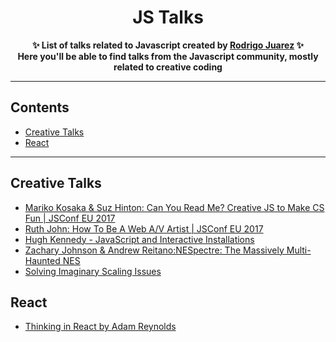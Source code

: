 <h1 align="center">
    JS Talks
</h1>
<p align="center">
	<b>✨ List of talks related to Javascript created by <a href="https://rodrigojuarez.xyz/">Rodrigo Juarez</a> ✨</b><br/>
	<b> Here you'll be able to find talks from the Javascript community, mostly related to creative coding</b>
</p>

---

## Contents

- [Creative Talks](#creative-talks)
- [React](#react)

---

## Creative Talks

- [Mariko Kosaka & Suz Hinton: Can You Read Me? Creative JS to Make CS Fun | JSConf EU 2017](https://www.youtube.com/watch?v=6qd2RZsRNUE&list=PL37ZVnwpeshFmAPr65sU2O5WMs7_CGjs_&index=14)
- [Ruth John: How To Be A Web A/V Artist | JSConf EU 2017](https://www.youtube.com/watch?v=Lby6fk5gC4k)
- [Hugh Kennedy - JavaScript and Interactive Installations](https://www.youtube.com/watch?v=RGAWWhleXMY)
- [Zachary Johnson & Andrew Reitano:NESpectre: The Massively Multi-Haunted NES](https://www.youtube.com/watch?v=KSVYCV66sQQ)
- [Solving Imaginary Scaling Issues](https://www.youtube.com/watch?v=OVKLMfe8AZw)


## React

- [Thinking in React by Adam Reynolds](https://pusher.com/sessions/meetup/bristol-js/thinking-in-react)
